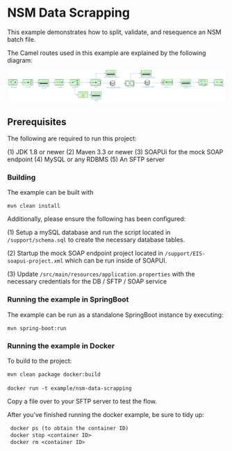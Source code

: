# NSM Data Scrapping

This example demonstrates how to split, validate, and resequence an NSM batch file.

The Camel routes used in this example are explained by the following diagram:

![NSM Data Scrapping EIP Diagram](images/image.png)

## Prerequisites

The following are required to run this project:

(1) JDK 1.8 or newer
(2) Maven 3.3 or newer
(3) SOAPUi for the mock SOAP endpoint
(4) MySQL or any RDBMS
(5) An SFTP server

### Building

The example can be built with

    mvn clean install
    
Additionally, please ensure the following has been configured:

(1) Setup a mySQL database and run the script located in `/support/schema.sql` to create the necessary database tables.

(2) Startup the mock SOAP endpoint project located in `/support/EIS-soapui-project.xml` which can be run inside of SOAPUI.

(3) Update `/src/main/resources/application.properties` with the necessary credentials for the DB / SFTP / SOAP service

### Running the example in SpringBoot

The example can be run as a standalone SpringBoot instance by executing:

	mvn spring-boot:run

### Running the example in Docker

To build to the project:

    mvn clean package docker:build   
        
    docker run -t example/nsm-data-scrapping
     
Copy a file over to your SFTP server to test the flow.

After you've finished running the docker example, be sure to tidy up:

     docker ps (to obtain the container ID)
     docker stop <container ID>
     docker rm <container ID>
